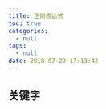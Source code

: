 ```yaml
---
title: 正则表达式
toc: true
categories:
  - null
tags:
  - null
date: 2018-07-29 17:13:42
---
```


## 关键字

